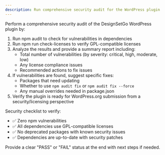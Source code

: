 ```yaml
---
description: Run comprehensive security audit for the WordPress plugin
---
```


Perform a comprehensive security audit of the DesignSetGo WordPress plugin by:

1. Run npm audit to check for vulnerabilities in dependencies
2. Run npm run check-licenses to verify GPL-compatible licenses
3. Analyze the results and provide a summary report including:
   - Total number of vulnerabilities (by severity: critical, high, moderate, low)
   - Any license compliance issues
   - Recommended actions to fix issues
4. If vulnerabilities are found, suggest specific fixes:
   - Packages that need updating
   - Whether to use `npm audit fix` or `npm audit fix --force`
   - Any manual overrides needed in package.json
5. Verify the plugin is ready for WordPress.org submission from a security/licensing perspective

Security checklist to verify:
- ✅ Zero npm vulnerabilities
- ✅ All dependencies use GPL-compatible licenses
- ✅ No deprecated packages with known security issues
- ✅ Dependencies are up-to-date with security patches

Provide a clear "PASS" or "FAIL" status at the end with next steps if needed.
